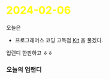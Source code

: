 # <span style="color:yellow">2024-02-06</span>

오늘은
- 프로그래머스 코딩 고득점 [Kit](https://school.programmers.co.kr/learn/challenges?tab=algorithm_practice_kit)
을 풀겠다.

업랜디 한판하고 ㅎㅎ

### 오늘의 업랜디
```

```